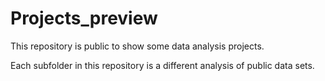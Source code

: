 # Projects_preview


This repository is public to show some data analysis projects.

Each subfolder in this repository is a different analysis of public data sets.
